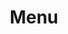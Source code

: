 ---
layout: key-value
title: Menu

header:
  title: false
footer: 
  social: false 

permalink: /menu/

list:
- name: "Me"
  items:
    - name: "About"
      label: "Me"
      link:
        internal: /about/
    - name: "Ideas"
      label: "💡"
      link:
        internal: /ideas/
    - name: "Now"
      label: "What’s new?"
      link:
        internal: /now/
- name: "My blog"
  items:
    - name: "All posts"
      collection: "allPosts"
      link:
        internal: /all/
    - name: "Writing"
      collection: "blogpost"
      link:
        internal: /blogposts/
    - name: "Weeknotes"
      collection: "weeknote"
      link:
        internal: /weeknotes/
    - name: "Notes"
      collection: "note"
      link:
        internal: /notes/
    - name: "Lists"
      collection: "list"
      link:
        internal: /lists/
    - name: "Photos"
      collection: "photo"
      link:
        internal: /photos/
    - name: "Music"
      collection: "music"
      link:
        internal: /music/
    - name: "Games"
      collection: "game"
      link:
        internal: /games/
    - name: "Slides"
      collection: "slides"
      link:
        internal: /slides/
    - name: "Replies"
      collection: "reply"
      link:
        internal: /replies/
    - name: "Reposts"
      collection: "share"
      link:
        internal: /reposts/
- name: "Subscribe"
  items:
    - name: "RSS feeds"
      label: "10 feeds"
      link:
        internal: /feeds/
- name: "Other"
  items:
    - name: "Goals"
      label: "🎯"
      link:
        internal: /goals/
    - name: "Wishlist"
      label: "🛒"
      link:
        internal: /wishlist/
- name: "Elsewhere"
  items:
    - name: "Mastodon"
      label: "@johnpeart@mastodon.social"
      link:
        external: https://mastodon.social/@johnpeart
    - name: "Bluesky"
      label: "@johnpe.art"
      link:
        external: https://bsky.app/profile/johnpe.art
    - name: "LinkedIn"
      label: "@jrpeart"
      link:
        external: https://linkedin.com/in/jrpeart
    - name: "Github"
      label: "@johnpeart"
      link:
        external: https://github.com/johnpeart
---